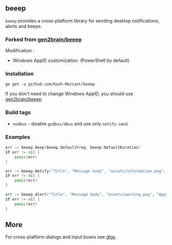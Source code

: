 ## beeep
`beeep` provides a cross-platform library for sending desktop notifications, alerts and beeps.

### Forked from [gen2brain/beeep](https://github.com/gen2brain/beeep)
Modification : 
- Windows AppID customization. (PowerShell by default)

### Installation

    go get -u github.com/Kazh-Meziant/beeep
If you don't need to change Windows AppID, you should use [gen2brain/beeep](https://github.com/gen2brain/beeep)
### Build tags

* `nodbus` - disable `godbus/dbus` and use only `notify-send`

### Examples

```go
err := beeep.Beep(beeep.DefaultFreq, beeep.DefaultDuration)
if err != nil {
    panic(err)
}
```

```go
err := beeep.Notify("Title", "Message body", "assets/information.png", "AppID")
if err != nil {
    panic(err)
}
```

```go
err := beeep.Alert("Title", "Message body", "assets/warning.png", "AppID")
if err != nil {
    panic(err)
}
```


## More

For cross-platform dialogs and input boxes see [dlgs](https://github.com/gen2brain/dlgs).
